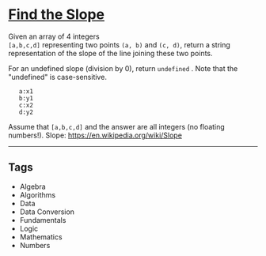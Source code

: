 # [Find the Slope](https://www.codewars.com/kata/55a75e2d0803fea18f00009d)

Given an array of 4 integers  
`[a,b,c,d]` representing two points `(a, b)` and `(c, d)`, return a string representation of the slope of the line joining these two points.

For an undefined slope (division by 0), return `undefined` . Note that the "undefined" is case-sensitive.

```
   a:x1
   b:y1
   c:x2
   d:y2
```

Assume that `[a,b,c,d]` and the answer are all integers
(no floating numbers!).
Slope: <https://en.wikipedia.org/wiki/Slope>

---

## Tags

- Algebra
- Algorithms
- Data
- Data Conversion
- Fundamentals
- Logic
- Mathematics
- Numbers
